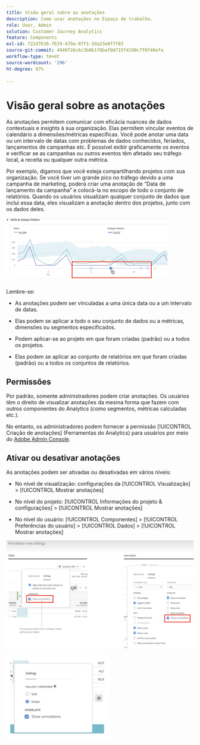```yaml
---
title: Visão geral sobre as anotações
description: Como usar anotações no Espaço de trabalho.
role: User, Admin
solution: Customer Journey Analytics
feature: Components
exl-id: 722d7636-f619-479a-97f1-3da23e8f7f83
source-git-commit: 4940f26c6c3b0b1f8baf0d715f4190c7f0f40efa
workflow-type: tm+mt
source-wordcount: '296'
ht-degree: 97%

---
```


# Visão geral sobre as anotações

As anotações permitem comunicar com eficácia nuances de dados contextuais e insights à sua organização. Elas permitem vincular eventos de calendário a dimensões/métricas específicas. Você pode anotar uma data ou um intervalo de datas com problemas de dados conhecidos, feriados, lançamentos de campanhas etc. É possível exibir graficamente os eventos e verificar se as campanhas ou outros eventos têm afetado seu tráfego local, a receita ou qualquer outra métrica.

Por exemplo, digamos que você esteja compartilhando projetos com sua organização. Se você tiver um grande pico no tráfego devido a uma campanha de marketing, poderá criar uma anotação de “Data de lançamento da campanha” e colocá-la no escopo de todo o conjunto de relatórios. Quando os usuários visualizam qualquer conjunto de dados que inclui essa data, eles visualizam a anotação dentro dos projetos, junto com os dados deles.

![](assets/multi-day.png)

Lembre-se:

* As anotações podem ser vinculadas a uma única data ou a um intervalo de datas.

* Elas podem se aplicar a todo o seu conjunto de dados ou a métricas, dimensões ou segmentos especificados.

* Podem aplicar-se ao projeto em que foram criadas (padrão) ou a todos os projetos.

* Elas podem se aplicar ao conjunto de relatórios em que foram criadas (padrão) ou a todos os conjuntos de relatórios.

## Permissões

Por padrão, somente administradores podem criar anotações. Os usuários têm o direito de visualizar anotações da mesma forma que fazem com outros componentes do Analytics (como segmentos, métricas calculadas etc.).

No entanto, os administradores podem fornecer a permissão [!UICONTROL Criação de anotações] (Ferramentas do Analytics) para usuários por meio do [Adobe Admin Console](https://experienceleague.adobe.com/docs/analytics/admin/admin-console/permissions/analytics-tools.html).

## Ativar ou desativar anotações

As anotações podem ser ativadas ou desativadas em vários níveis:

* No nível de visualização: configurações da [!UICONTROL Visualização] > [!UICONTROL Mostrar anotações]

* No nível do projeto: [!UICONTROL Informações do projeto &amp; configurações] > [!UICONTROL Mostrar anotações]

* No nível do usuário: [!UICONTROL Componentes] > [!UICONTROL Preferências do usuário] > [!UICONTROL Dados] > [!UICONTROL Mostrar anotações]

![](assets/show-ann.png)

![](assets/show-ann2.png)
